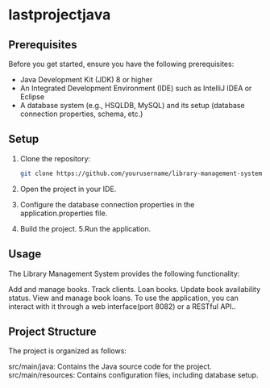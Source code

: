 # lastprojectjava

## Prerequisites

Before you get started, ensure you have the following prerequisites:

- Java Development Kit (JDK) 8 or higher
- An Integrated Development Environment (IDE) such as IntelliJ IDEA or Eclipse
- A database system (e.g., HSQLDB, MySQL) and its setup (database connection properties, schema, etc.)

## Setup

1. Clone the repository:

   ```bash
   git clone https://github.com/yourusername/library-management-system.git
2. Open the project in your IDE.
3. Configure the database connection properties in the application.properties file.
4. Build the project.
5.Run the application.

## Usage
The Library Management System provides the following functionality:

Add and manage books.
Track clients.
Loan books.
Update book availability status.
View and manage book loans.
To use the application, you can interact with it through a web interface(port 8082) or a RESTful API..


## Project Structure
The project is organized as follows:

src/main/java: Contains the Java source code for the project.
src/main/resources: Contains configuration files, including database setup.
